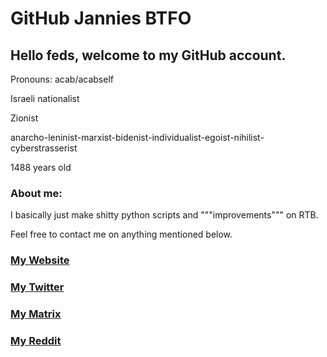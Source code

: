 # GitHub Jannies BTFO

## Hello feds, welcome to my GitHub account.

Pronouns: acab/acabself

Israeli nationalist

Zionist

anarcho-leninist-marxist-bidenist-individualist-egoist-nihilist-cyberstrasserist

1488 years old

### About me:

I basically just make shitty python scripts and """improvements""" on RTB.

Feel free to contact me on anything mentioned below.








### [My Website](https://irontruth.xyz)

### [My Twitter](https://twitter.com/shekelberg60000)

### [My Matrix](https://matrix.to/#/@hidden-r3d:irontruth.xyz)

### [My Reddit](mailto:lol_no)
